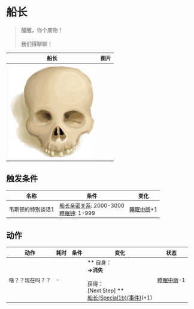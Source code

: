 # 船长  
> 醒醒，你个废物！<br><br>我们得聊聊！  
  
  船长  |   图片   
 ----  |  ----:   
   |  <img decoding="async" src="Sprite/Skull.png" href="a.md" style="max-width:300px;max-height:300px;">   
  
## 触发条件  
名称  |  条件  |  变化  
----  |  ----  |  ----  
韦斯顿的特别谈话1  |  [船长亲密关系](CaptainPropinquity.md): 2000-3000<br>[睡眠钟](SleepClock.md): 1-999  |  [睡眠中断](SleepInterrupt.md)+1  
## 动作  
动作  |  耗时  |  条件  |  变化  |  状态  
----  |  ----  |  ----  |  ----  |  ----  
啥？？现在吗？？<br>  |  -  |    |  ** 自身：**<br>→消失<br><br>** 获得： **<br>** [Next Step]  **<br>  [船长(Special1b)(事件)](Event_CaptainSpecial1b.md)(+1)<br>  |  [睡眠中断](SleepInterrupt.md)-1  


<script>document.title="船长 - 卡牌生存百科 Card Survival Wiki";</script>